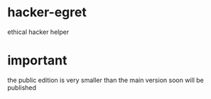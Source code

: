 # hacker-egret
ethical hacker helper
<br>
<h1>important </h1>
the public edition is very smaller than the main version 
soon will be published 
